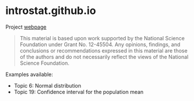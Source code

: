# introstat.github.io

Project [webpage](http://introstat.github.io)

> This material is based upon work supported by the National Science Foundation under Grant No. 12-45504. Any opinions, findings, and conclusions or recommendations expressed in this material are those of the authors and do not necessarily reflect the views of the National Science Foundation.

Examples available:
- Topic 6: Normal distribution
- Topic 19: Confidence interval for the population mean


